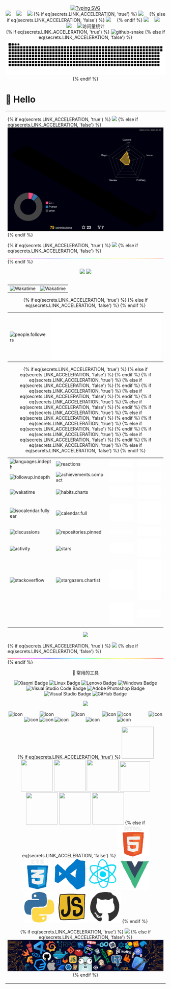 <div align="center">

<!-- dynamic typing effect 动态打字效果 -->

<div align="center">
    <a href="https://be-zero.github.io/">
      <img src="https://readme-typing-svg.demolab.com?font=Fira+Code&pause=1000&width=435&lines=Don't worry, Be happy;虚己以游世，乘物以游心&center=true&size=27" alt="Typing SVG" />
    </a>
  </div>

<!-- profile logo 个人资料徽标 -->

<div align="center">
    <a href="https://be-zero.github.io/"><img src="https://img.shields.io/badge/Website-博客-blue" /></a> 
    <a href="https://twitter.com/KegThunder/"><img src="https://img.shields.io/badge/Twitter-推特-blue" /></a> 
    <a href="https://www.youtube.com/@thunderkegb0149"><img src="https://img.shields.io/badge/YouTube-油管-c32136" /></a>
    {% if eq(secrets.LINK_ACCELERATION, 'true') %}
    <a href="https://cdn.jsdelivr.net/gh/Be-Zero/PicGo@main/blog/2023-07-01-12-27-10.png"><img src="https://img.shields.io/badge/WeChat-微信-07c160" /></a> 
    {% else if eq(secrets.LINK_ACCELERATION, 'false') %}
    <a href="https://raw.githubusercontent.com/Be-Zero/PicGo/main/blog/2023-07-01-12-07-59.png"><img src="https://img.shields.io/badge/WeChat-微信-07c160" /></a> 
    {% endif %}
    <a href="https://space.bilibili.com/19982986/"><img src="https://img.shields.io/badge/Bilibili-B站-ff69b4" /></a> 
    <a href="https://blog.csdn.net/qq_42375636/"><img src="https://img.shields.io/badge/CSDN-论坛-c32136" /></a> 
    <a href="https://www.zhihu.com/people/bi-ling-38"><img src="https://img.shields.io/badge/Zhihu-知乎-blue" /></a> 
    <!-- visitor statistics logo 访客数统计徽标 -->
    <img src="https://komarev.com/ghpvc/?username=Be-Zero&label=Views&color=0e75b6&style=flat" alt="访问量统计" />
  </div>

<!-- Snake Code Contribution Map 贪吃蛇代码贡献图 -->

<picture>
  {% if eq(secrets.LINK_ACCELERATION, 'true') %}
  <source media="(prefers-color-scheme: dark)" srcset="https://cdn.jsdelivr.net/gh/Be-Zero/Be-Zero/profile-snake-contrib/github-contribution-grid-snake-dark.svg" />
  <source media="(prefers-color-scheme: light)" srcset="https://cdn.jsdelivr.net/gh/Be-Zero/Be-Zero/profile-snake-contrib/github-contribution-grid-snake.svg" />
  <img alt="github-snake" src="https://cdn.jsdelivr.net/gh/Be-Zero/Be-Zero/profile-snake-contrib/github-contribution-grid-snake-dark.svg" />
  {% else if eq(secrets.LINK_ACCELERATION, 'false') %}
  <source media="(prefers-color-scheme: dark)" srcset="https://raw.githubusercontent.com/Be-Zero/Be-Zero/main/profile-snake-contrib/github-contribution-grid-snake-dark.svg" />
  <source media="(prefers-color-scheme: light)" srcset="https://raw.githubusercontent.com/Be-Zero/Be-Zero/main/profile-snake-contrib/github-contribution-grid-snake.svg" />
  <img alt="github-snake" src="https://raw.githubusercontent.com/Be-Zero/Be-Zero/main/profile-snake-contrib/github-contribution-grid-snake-dark.svg" />
  {% endif %}
</picture>

</div>

# 🙋 Hello

<table>
<tr><td>

<!-- profile-3d-contrib 3D贡献图-->
{% if eq(secrets.LINK_ACCELERATION, 'true') %}
<img src="https://cdn.jsdelivr.net/gh/Be-Zero/Be-Zero/profile-3d-contrib/profile-night-rainbow.svg" />
{% else if eq(secrets.LINK_ACCELERATION, 'false') %}
<img src="https://raw.githubusercontent.com/Be-Zero/Be-Zero/main/profile-3d-contrib/profile-night-rainbow.svg" />
{% endif %}
</div>

<!-- ########################################## 分割 ########################################## -->
{% if eq(secrets.LINK_ACCELERATION, 'true') %}
<img width="200%" src="https://cdn.jsdelivr.net/gh/Be-Zero/Be-Zero/assets/images/hr.gif" />
{% else if eq(secrets.LINK_ACCELERATION, 'false') %}
<img width="200%" src="https://raw.githubusercontent.com/Be-Zero/Be-Zero/main/assets/images/hr.gif" />
{% endif %}
<div align="center" >  
<!-- GitHub 数据统计 -->
<img align="" height="137px" src="https://github-readme-stats.vercel.app/api?username=Be-Zero&hide_title=true&hide_border=true&show_icons=true&include_all_commits=true&line_height=21&bg_color=0,EC6C6C,FFD479,FFFC79,73FA79&theme=graywhite&locale=cn" />
<img align="" height="137px" src="https://github-readme-stats.vercel.app/api/top-langs/?username=Be-Zero&hide_title=true&hide_border=true&layout=compact&bg_color=0,73FA79,73FDFF,D783FF&theme=graywhite&locale=cn" /><br><br>

<!-- Wakatime Graph-->

<table>
  <tr>
    <td><img src="https://wakatime.com/share/@BeZer0/07014ec1-17d3-401a-b9ad-bc7f98724b57.svg" width="500" alt="Wakatime"/></td>
    <td><img src="https://wakatime.com/share/@BeZer0/76d5ecec-66ce-439d-91a6-35f493dc34cc.svg" width="500" alt="Wakatime"/></td>
  </tr>
</table>
</div>
<!-- GitHub metrics 信息指标 -->
<div align="center">





<!-- first form 第一个表格 -->

<table>
  <tr>
    {% if eq(secrets.LINK_ACCELERATION, 'true') %}
    <td><img src="https://cdn.jsdelivr.net/gh/Be-Zero/Be-Zero/github-metrics/people.followers.svg" alt="people.followers" /></td>
    {% else if eq(secrets.LINK_ACCELERATION, 'false') %}
    <td><img src="https://raw.githubusercontent.com/Be-Zero/Be-Zero/main/github-metrics/people.followers.svg" alt="people.followers" /></td>
    {% endif %}
  </tr>
</table>

<!-- second form 第二个表格 -->

<table>
  <tr>
    {% if eq(secrets.LINK_ACCELERATION, 'true') %}
    <td><img src="https://cdn.jsdelivr.net/gh/Be-Zero/Be-Zero/github-metrics/languages.indepth.svg" alt="languages.indepth" /></td>
    <td><img src="https://cdn.jsdelivr.net/gh/Be-Zero/Be-Zero/github-metrics/reactions.svg" alt="reactions" /></td>
    {% else if eq(secrets.LINK_ACCELERATION, 'false') %}
    <td><img src="https://raw.githubusercontent.com/Be-Zero/Be-Zero/main/github-metrics/languages.indepth.svg" alt="languages.indepth" /></td>
    <td><img src="https://raw.githubusercontent.com/Be-Zero/Be-Zero/main/github-metrics/reactions.svg" alt="reactions" /></td>
    {% endif %}
  </tr>
  <tr>
    {% if eq(secrets.LINK_ACCELERATION, 'true') %}
    <td><img src="https://cdn.jsdelivr.net/gh/Be-Zero/Be-Zero/github-metrics/followup.indepth.svg" alt="followup.indepth" /></td>
    <td><img src="https://cdn.jsdelivr.net/gh/Be-Zero/Be-Zero/github-metrics/achievements.compact.svg" alt="achievements.compact" /></td>
    {% else if eq(secrets.LINK_ACCELERATION, 'false') %}
    <td><img src="https://raw.githubusercontent.com/Be-Zero/Be-Zero/main/github-metrics/followup.indepth.svg" alt="followup.indepth" /></td>
    <td><img src="https://raw.githubusercontent.com/Be-Zero/Be-Zero/main/github-metrics/achievements.compact.svg" alt="achievements.compact" /></td>
    {% endif %}
  </tr>
  <tr>
    {% if eq(secrets.LINK_ACCELERATION, 'true') %}
    <td><img src="https://cdn.jsdelivr.net/gh/Be-Zero/Be-Zero/github-metrics/wakatime.svg" alt="wakatime" /></td>
    <td><img src="https://cdn.jsdelivr.net/gh/Be-Zero/Be-Zero/github-metrics/habits.charts.svg" alt="habits.charts" /></td>
    {% else if eq(secrets.LINK_ACCELERATION, 'false') %}
    <td><img src="https://raw.githubusercontent.com/Be-Zero/Be-Zero/main/github-metrics/wakatime.svg" alt="wakatime" /></td>
    <td><img src="https://raw.githubusercontent.com/Be-Zero/Be-Zero/main/github-metrics/habits.charts.svg" alt="habits.charts" /></td>
    {% endif %}
  </tr>
  <tr>
    {% if eq(secrets.LINK_ACCELERATION, 'true') %}
    <td><img src="https://cdn.jsdelivr.net/gh/Be-Zero/Be-Zero/github-metrics/isocalendar.fullyear.svg" alt="isocalendar.fullyear" /></td>
    <td><img src="https://cdn.jsdelivr.net/gh/Be-Zero/Be-Zero/github-metrics/calendar.full.svg" alt="calendar.full" /></td>
    {% else if eq(secrets.LINK_ACCELERATION, 'false') %}
    <td><img src="https://raw.githubusercontent.com/Be-Zero/Be-Zero/main/github-metrics/isocalendar.fullyear.svg" alt="isocalendar.fullyear" /></td>
    <td><img src="https://raw.githubusercontent.com/Be-Zero/Be-Zero/main/github-metrics/calendar.full.svg" alt="calendar.full" /></td>
    {% endif %}
  </tr>
  <tr>
    {% if eq(secrets.LINK_ACCELERATION, 'true') %}
    <td><img src="https://cdn.jsdelivr.net/gh/Be-Zero/Be-Zero/github-metrics/discussions.svg" alt="discussions" /></td>
    <td><img src="https://cdn.jsdelivr.net/gh/Be-Zero/Be-Zero/github-metrics/repositories.pinned.svg" alt="repositories.pinned" /></td>
    {% else if eq(secrets.LINK_ACCELERATION, 'false') %}
    <td><img src="https://raw.githubusercontent.com/Be-Zero/Be-Zero/main/github-metrics/discussions.svg" alt="discussions" /></td>
    <td><img src="https://raw.githubusercontent.com/Be-Zero/Be-Zero/main/github-metrics/repositories.pinned.svg" alt="repositories.pinned" /></td>
    {% endif %}
  </tr>
  <tr>
    {% if eq(secrets.LINK_ACCELERATION, 'true') %}
    <td><img src="https://cdn.jsdelivr.net/gh/Be-Zero/Be-Zero/github-metrics/activity.svg" alt="activity" /></td>
    <td><img src="https://cdn.jsdelivr.net/gh/Be-Zero/Be-Zero/github-metrics/stars.svg" alt="stars" /></td>
    {% else if eq(secrets.LINK_ACCELERATION, 'false') %}
    <td><img src="https://raw.githubusercontent.com/Be-Zero/Be-Zero/main/github-metrics/activity.svg" alt="activity" /></td>
    <td><img src="https://raw.githubusercontent.com/Be-Zero/Be-Zero/main/github-metrics/stars.svg" alt="stars" /></td>
    {% endif %}
  </tr>
  <tr>
    {% if eq(secrets.LINK_ACCELERATION, 'true') %}
    <td><img src="https://cdn.jsdelivr.net/gh/Be-Zero/Be-Zero/github-metrics/stackoverflow.svg" alt="stackoverflow" /></td>
    <td><img src="https://cdn.jsdelivr.net/gh/Be-Zero/Be-Zero/github-metrics/stargazers.chartist.svg" alt="stargazers.chartist" /></td>
    {% else if eq(secrets.LINK_ACCELERATION, 'false') %}
    <td><img src="https://raw.githubusercontent.com/Be-Zero/Be-Zero/main/github-metrics/stackoverflow.svg" alt="stackoverflow" /></td>
    <td><img src="https://raw.githubusercontent.com/Be-Zero/Be-Zero/main/github-metrics/stargazers.chartist.svg" alt="stargazers.chartist" /></td>
    {% endif %}
  </tr>
  <tr>
    {% if eq(secrets.LINK_ACCELERATION, 'true') %}
    <td><img src="https://cdn.jsdelivr.net/gh/Be-Zero/Be-Zero/github-metrics/16personalities.svg" alt="" /></td>
    <td><img src="https://cdn.jsdelivr.net/gh/Be-Zero/Be-Zero/github-metrics/leetcode.svg" alt="" /></td>
    {% else if eq(secrets.LINK_ACCELERATION, 'false') %}
    <td><img src="https://raw.githubusercontent.com/Be-Zero/Be-Zero/main/github-metrics/16personalities.svg" alt="" /></td>
    <td><img src="https://raw.githubusercontent.com/Be-Zero/Be-Zero/main/github-metrics/leetcode.svg" alt="" /></td>
    {% endif %}
  </tr>  
</table>

<img width="120%" src="https://repobeats.axiom.co/api/embed/8761dd164bd1cc027dff85c2a91237e665107a95.svg" />

</div>

<!-- ########################################## 分割 ########################################## -->
{% if eq(secrets.LINK_ACCELERATION, 'true') %}
<img width="200%" src="https://cdn.jsdelivr.net/gh/Be-Zero/Be-Zero/assets/images/hr.gif" />
{% else if eq(secrets.LINK_ACCELERATION, 'false') %}
<img width="200%" src="https://raw.githubusercontent.com/Be-Zero/Be-Zero/main/assets/images/hr.gif" />
{% endif %}
<div align="center" >
🧰 常用的工具

![Xiaomi Badge](https://img.shields.io/badge/Xiaomi-FF6900?logo=xiaomi&logoColor=fff&style=flat)
![Linux Badge](https://img.shields.io/badge/Linux-FCC624?logo=linux&logoColor=000&style=flat)
![Lenovo Badge](https://img.shields.io/badge/Lenovo-E2231A?logo=lenovo&logoColor=fff&style=flat)
![Windows Badge](https://img.shields.io/badge/Windows-0078D6?logo=windows&logoColor=fff&style=flat)
![Visual Studio Code Badge](https://img.shields.io/badge/Visual%20Studio%20Code-007ACC?logo=visualstudiocode&logoColor=fff&style=flat)
![Adobe Photoshop Badge](https://img.shields.io/badge/Adobe%20Photoshop-31A8FF?logo=adobephotoshop&logoColor=fff&style=flat)
![Visual Studio Badge](https://img.shields.io/badge/Visual%20Studio-5C2D91?logo=visualstudio&logoColor=fff&style=flat)
![GitHub Badge](https://img.shields.io/badge/GitHub-181717?logo=github&logoColor=fff&style=flat)

<!-- programming tool icon 编程工具图标 -->

<img src="https://skillicons.dev/icons?i=ps,ai,pr,c,cpp,cs,ts,discord,twitter,mongodb,instagram,idea,git" /><br>

<!-- svg -->

<img src="https://techstack-generator.vercel.app/kubernetes-icon.svg" alt="icon" width="65" style="width: 65px; height: 65px; margin-right: 50px; margin-bottom: 0px;" />
<img src="https://techstack-generator.vercel.app/js-icon.svg" alt="icon" width="65" style="width: 65px; height: 65px; margin-right: 50px; margin-bottom: 0px;" />
<img src="https://techstack-generator.vercel.app/mysql-icon.svg" alt="icon" width="65" style="width: 65px; height: 65px; margin-right: 50px; margin-bottom: 0px;" />
<img src="https://techstack-generator.vercel.app/webpack-icon.svg" alt="icon" width="65" style="width: 65px; height: 65px; margin-right: 0px; margin-bottom: 0px;" />
<img src="https://techstack-generator.vercel.app/docker-icon.svg" alt="icon" width="65" style="width: 65px; height: 65px; margin-right: 50px; margin-bottom: 0px;" /> 
<img src="https://techstack-generator.vercel.app/redux-icon.svg" alt="icon" width="65" style="width: 65px; height: 65px; margin-right: 0px; margin-bottom: 0px;" />
<img src="https://techstack-generator.vercel.app/java-icon.svg" alt="icon" width="65" style="width: 65px; height: 65px; margin-right: 0px; margin-bottom: 0px;" />
<img src="https://techstack-generator.vercel.app/eslint-icon.svg" alt="icon" width="65" style="width: 65px; height: 65px; margin-right: 0px; margin-bottom: 0px;" />
<img src="https://techstack-generator.vercel.app/aws-icon.svg" alt="icon" width="65" style="width: 65px; height: 65px; margin-right: 50px; margin-bottom: 0px;" />
<img src="https://techstack-generator.vercel.app/ts-icon.svg" alt="icon" width="65" style="width: 65px; height: 65px; margin-right: 50px; margin-bottom: 0px;" />
<img src="https://techstack-generator.vercel.app/nginx-icon.svg" alt="icon" width="65" style="width: 65px; height: 65px; margin-right: 50px; margin-bottom: 0px;" /><br>

<!-- gif -->
{% if eq(secrets.LINK_ACCELERATION, 'true') %}
<img height="100" width="100" src="https://cdn.jsdelivr.net/gh/Be-Zero/Be-Zero/assets/images/html.webp">
<img height="100" width="100" src="https://cdn.jsdelivr.net/gh/Be-Zero/Be-Zero/assets/images/cssgif.webp">
<img height="100" width="100" src="https://cdn.jsdelivr.net/gh/Be-Zero/Be-Zero/assets/images/vscode.webp">
<img height="100" width="100" src="https://cdn.jsdelivr.net/gh/Be-Zero/Be-Zero/assets/images/react.webp">
<img height="95" width="95" src="https://cdn.jsdelivr.net/gh/Be-Zero/Be-Zero/assets/images/vue.webp">
<img height="100" width="100" src="https://cdn.jsdelivr.net/gh/Be-Zero/Be-Zero/assets/images/python.webp">
<img height="100" width="100" src="https://cdn.jsdelivr.net/gh/Be-Zero/Be-Zero/assets/images/js.webp">
<img height="100" width="100" src="https://cdn.jsdelivr.net/gh/Be-Zero/Be-Zero/assets/images/github.webp">
{% else if eq(secrets.LINK_ACCELERATION, 'false') %}
<img height="100" width="100" src="https://raw.githubusercontent.com/Be-Zero/Be-Zero/main/assets/images/html.webp">
<img height="100" width="100" src="https://raw.githubusercontent.com/Be-Zero/Be-Zero/main/assets/images/cssgif.webp">
<img height="100" width="100" src="https://raw.githubusercontent.com/Be-Zero/Be-Zero/main/assets/images/vscode.webp">
<img height="100" width="100" src="https://raw.githubusercontent.com/Be-Zero/Be-Zero/main/assets/images/react.webp">
<img height="95" width="95" src="https://raw.githubusercontent.com/Be-Zero/Be-Zero/main/assets/images/vue.webp">
<img height="100" width="100" src="https://raw.githubusercontent.com/Be-Zero/Be-Zero/main/assets/images/python.webp">
<img height="100" width="100" src="https://raw.githubusercontent.com/Be-Zero/Be-Zero/main/assets/images/js.webp">
<img height="100" width="100" src="https://raw.githubusercontent.com/Be-Zero/Be-Zero/main/assets/images/github.webp">
{% endif %}
<!-- just img 图片 -->
{% if eq(secrets.LINK_ACCELERATION, 'true') %}
<img src="https://cdn.jsdelivr.net/gh/Be-Zero/Be-Zero/assets/images/icon.png" />
{% else if eq(secrets.LINK_ACCELERATION, 'false') %}
<img src="https://raw.githubusercontent.com/Be-Zero/Be-Zero/main/assets/images/icon.png" />
{% endif %}
</div>
